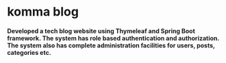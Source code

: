 # komma blog

#### Developed a tech blog website using Thymeleaf and Spring Boot framework. The system has role based authentication and authorization. The system also has complete administration facilities for users, posts, categories etc.
